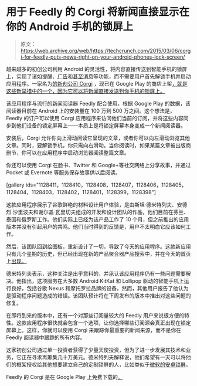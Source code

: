 # 用于 Feedly 的 Corgi 将新闻直接显示在你的 Android 手机的锁屏上 

> 原文：<https://web.archive.org/web/https://techcrunch.com/2015/03/06/corgi-for-feedly-puts-news-right-on-your-android-phones-lock-screen/>

越来越多的初创公司利用 Android 的灵活性，将内容直接传送到智能手机的锁屏上，实现了诸如提醒、[广告](https://web.archive.org/web/20221231062102/https://techcrunch.com/2013/11/19/tyra-banks-invests-in-locket-the-app-that-brings-ads-and-other-content-to-android-lockscreens/)和[甚至消息](https://web.archive.org/web/20221231062102/https://techcrunch.com/2015/02/10/screenpop-backed-by-3-2-million-lets-you-message-friends-from-your-phones-lockscreen/)等功能，而不需要用户首先解锁手机并启动应用程序。一家名为[的新创公司 Corgi](https://web.archive.org/web/20221231062102/http://getcorgi.com/) ，现已在 Google Play 的商店上架[，就是这些新举措中的一个，因为它可以将新闻直接发送到你手机的锁屏上。](https://web.archive.org/web/20221231062102/https://play.google.com/store/apps/details?id=com.swipe.android)

该应用程序与流行的新闻阅读器 Feedly 配合使用，根据 Google Play 的数据，该阅读器目前在 Android 上的安装量在 100 万到 500 万之间。这个想法是，Feedly 的订户可以使用 Corgi 应用程序来访问他们当前的订阅，并将这些内容同步到他们设备的锁定屏幕上——本质上是将锁定屏幕本身变成一个新闻阅读器。

安装后，Corgi 允许你向上滑动阅读它呈现的文章，或者你可以向左滑动浏览其他文章。同时，要解锁手机，你只需向右滑动。当你阅读时，如果某篇文章被出版商删节，你可以在应用程序中启动浏览器阅读整篇文章。

你还可以使用 Corgi 在脸书、Twitter 和 Google+等社交网络上分享故事，并通过 Pocket 或 Evernote 等服务保存故事供以后阅读。

[gallery ids="1128411，1128410，1128408，1128407，1128406，1128405，1128404，1128403，1128402，1128401，1128399，1128398"]

这款应用程序展示了谷歌鲜艳的材料设计用户体验，是由斯坦·德米特列夫、安德烈·沙里波夫和谢尔盖·瓦里切夫组成的开发和设计团队的作品，他们目前在芬兰、泰国和俄罗斯工作。他们实际上已经为该产品工作了 10 个月，但之前推出的应用版本并没有引起用户的共鸣。他们当时得到的反馈是，用户不太明白它应该如何工作。

然后，该团队回到绘图板，重新设计了一切，导致了今天的应用程序。这款新应用只有几个星期的历史，但已经出现在新的产品聚合器产品搜索中，并在今天的首页上[出现。](https://web.archive.org/web/20221231062102/http://www.producthunt.com/posts/corgi-for-feedly)

德米特列夫表示，这种关注是出乎意料的，并承认该应用程序仍有一些问题需要解决。他指出，这项服务在大多数 Android KitKat 和 Lollipop 驱动的智能手机上运行良好，包括谷歌 Nexus 和摩托罗拉品牌的设备。然而，其他用户报告了他认为是驱动程序问题造成的错误。该团队预计将在下周发布的版本中推出对这些问题的修复。

在即将到来的版本中，还有一个对那些订阅量较大的 Feedly 用户来说很方便的特性。这款应用程序很快就会包含一个选项，让你选择哪些订阅源会真正出现在锁定屏幕上。这样，你就可以使用 Corgi 来跟踪你最重要的新闻来源，而不是你在 Feedly 阅读器中跟踪的所有内容。

这家初创公司通过单一投资者获得了少量天使投资，但为了进一步发展其技术和业务，它正在寻求再筹集几十万美元。德米特列夫解释说，他们希望有一天可以将他们的框架授权给其他想要建立自己的定制锁屏的人，比如类似于[微软的安卓锁屏](https://web.archive.org/web/20221231062102/https://play.google.com/store/apps/details?id=com.microsoft.next&hl=en)。

Feedly 的 Corgi 是在 Google Play 上免费下载的[。](https://web.archive.org/web/20221231062102/https://play.google.com/store/apps/details?id=com.swipe.android)